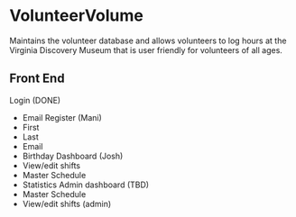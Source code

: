 # VolunteerVolume
Maintains the volunteer database and allows volunteers to log hours at the Virginia Discovery Museum that is user friendly for volunteers of all ages. 

## Front End

Login (DONE)
- Email
Register (Mani)
- First
- Last
- Email
- Birthday
Dashboard (Josh)
- View/edit shifts
- Master Schedule
- Statistics
Admin dashboard (TBD)
- Master Schedule
- View/edit shifts (admin)
